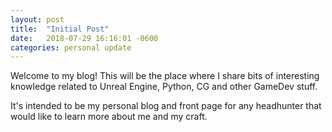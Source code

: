 ```yaml
---
layout: post
title:  "Initial Post"
date:   2018-07-29 16:16:01 -0600
categories: personal update
---
```


Welcome to my blog! This will be the place where I share bits of interesting knowledge related to Unreal Engine, Python, CG and other GameDev stuff.

It's intended to be my personal blog and front page for any headhunter that would like to learn more about me and my craft.
